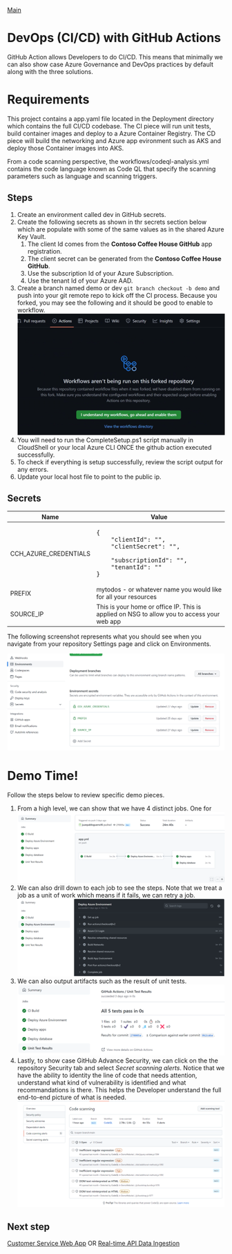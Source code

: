 [Main](README.md)

# DevOps (CI/CD) with GitHub Actions
GitHub Action allows Developers to do CI/CD. This means that minimally we can also show case Azure Governance and DevOps practices by default along with the three solutions.

# Requirements
This project contains a app.yaml file located in the Deployment directory which contains the full CI/CD codebase. The CI piece will run unit tests, build container images and deploy to a Azure Container Registry. The CD piece will build the networking and Azure app evironment such as AKS and deploy those Container images into AKS.

From a code scanning perspective, the workflows/codeql-analysis.yml contains the code language known as Code QL that specify the scanning parameters such as language and scanning triggers. 

## Steps
1. Create an environment called dev in GitHub secrets. 
2. Create the following secrets as shown in thr secrets section below which are populate with some of the same values as in the shared Azure Key Vault.
    1. The client Id comes from the **Contoso Coffee House GitHub** app registration.
    2. The client secret can be generated from the  **Contoso Coffee House GitHub**.
    3. Use the subscription Id of your Azure Subscription.
    4. Use the tenant Id of your Azure AAD.
3. Create a branch named demo or dev ```git branch checkout -b demo``` and push into your git remote repo to kick off the CI process. Because you forked, you may see the following and it should be good to enable to workflow.
![Enable workflow](/doc/enableworkflow.png)
4. You will need to run the CompleteSetup.ps1 script manually in CloudShell or your local Azure CLI ONCE the github action executed successfully.
5. To check if everything is setup successfully, review the script output for any errors.
6. Update your local host file to point to the public ip.

## Secrets
| Name | Value |
| --- | --- |
| CCH_AZURE_CREDENTIALS | <pre>{<br/>&nbsp;&nbsp;&nbsp;&nbsp;"clientId": "",<br/>&nbsp;&nbsp;&nbsp;&nbsp;"clientSecret": "", <br/>&nbsp;&nbsp;&nbsp;&nbsp;"subscriptionId": "",<br/>&nbsp;&nbsp;&nbsp;&nbsp;"tenantId": "" <br/>}</pre> |
| PREFIX | mytodos - or whatever name you would like for all your resources |
| SOURCE_IP | This is your home or office IP. This is applied on NSG to allow you to access your web app |

The following screenshot represents what you should see when you navigate from your repository Settings page and click on Environments.

![Environment Secrets Setup](/doc/SecretsPerEnvironment.png)

# Demo Time!
Follow the steps below to review specific demo pieces.

1. From a high level, we can show that we have 4 distinct jobs. One for 
![GitHub Action](/doc/GitHubAction.png)
2. We can also drill down to each job to see the steps. Note that we treat a job as a unit of work which means if it fails, we can retry a job.
![GitHub Action Job](/doc/GitHubActionJob.png)
3. We can also output artifacts such as the result of unit tests.
![Unit Tests](/doc/UnitTests.png)
4. Lastly, to show case GitHub Advance Security, we can click on the the repository Security tab and select *Secret scanning alerts*. Notice that we have the ability to identity the line of code that needs attention, understand what kind of vulnerability is identified and what recommandations is there. This helps the Developer understand the full end-to-end picture of what is needed.
![GitHub Enterprise Advance Security](/doc/GHEAdvanceSecurity.png)

## Next step
[Customer Service Web App](APP.md) OR [Real-time API Data Ingestion](AKS.md)